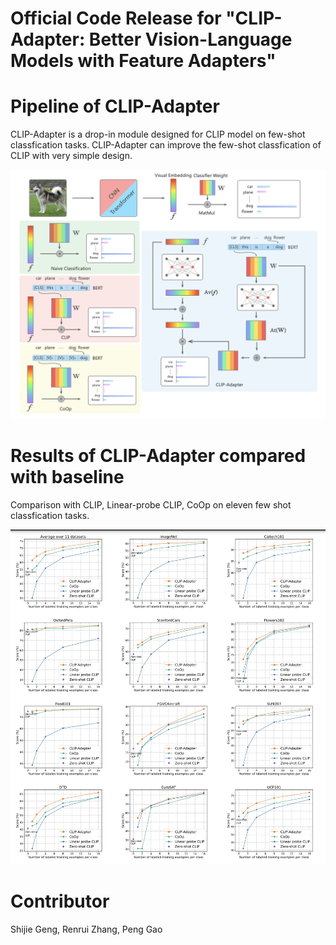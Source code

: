 # Official Code Release for "CLIP-Adapter: Better Vision-Language Models with Feature Adapters"

# Pipeline of CLIP-Adapter
CLIP-Adapter is a drop-in module designed for CLIP model on few-shot classfication tasks. CLIP-Adapter can improve the few-shot classfication of CLIP with very simple design.
<div align="center">
  <img src="pipeline.jpg"/>
</div>

# Results of CLIP-Adapter compared with baseline
Comparison with CLIP, Linear-probe CLIP, CoOp on eleven few shot classfication tasks. 

<div align="center">
  <img src="results.jpg"/>
</div>

# Contributor
Shijie Geng, Renrui Zhang, Peng Gao
